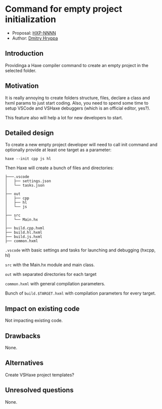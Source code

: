 # Command for empty project initialization

* Proposal: [HXP-NNNN](NNNN-init-command.md)
* Author: [Dmitry Hryppa](https://github.com/dmitryhryppa)

## Introduction

Providinga a Haxe compiler command to create an empty project in the selected folder.

## Motivation

It is really annoying to create folders structure, files, declare a class and hxml params to just start coding. 
Also, you need to spend some time to setup VSCode and VSHaxe debuggers (which is an official editor, yes?).

This feature also will help a lot for new developers to start.

## Detailed design

To create a new empty project developer will need to call init command and optionally provide at least one target as a parameter:

`haxe --init cpp js hl`

Then Haxe will create a bunch of files and directories:
```
├───.vscode
│   ├── settings.json
│   └── tasks.json
│
├── out
│   ├── cpp
│   ├── hl
│   └── js
│
├── src
│   └── Main.hx
│
├── build.cpp.hxml
├── build.hl.hxml
├── build.js.hxml
├── common.hxml
```

`.vscode` with basic settings and tasks for launching and debugging (hxcpp, hl)

`src` with the Main.hx module and main class.

`out` with separated directories for each target

`common.hxml` with general compilation parameters. 

Bunch of `build.$TARGET.hxml` with compilation parameters for every target.



## Impact on existing code

Not impacting existing code.

## Drawbacks

None.

## Alternatives

Create VSHaxe project templates?

## Unresolved questions

None.
